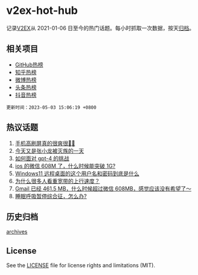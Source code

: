 # v2ex-hot-hub

 记录[V2EX](https://www.v2ex.com/)从 2021-01-06 日至今的热门话题。每小时抓取一次数据，按天[归档](archives)。
 
 ## 相关项目

- [GitHub热榜](https://github.com/lonnyzhang423/github-hot-hub)
- [知乎热榜](https://github.com/lonnyzhang423/zhihu-hot-hub)
- [微博热榜](https://github.com/lonnyzhang423/weibo-hot-hub)
- [头条热榜](https://github.com/lonnyzhang423/toutiao-hot-hub)
- [抖音热榜](https://github.com/lonnyzhang423/douyin-hot-hub)


 `更新时间：2023-05-03 15:06:19 +0800`

## 热议话题

1. [手机高刷屏真的很爽很🐂🍺](https://www.v2ex.com/t/936869)
1. [今天又是张小龙被灭族的一天](https://www.v2ex.com/t/936964)
1. [如何面对 gpt-4 的挑战](https://www.v2ex.com/t/936923)
1. [ios 的微信 608M 了，什么时候能突破 1G?](https://www.v2ex.com/t/936874)
1. [Windows11 远程桌面的这个用户名和密码到底是什么](https://www.v2ex.com/t/936942)
1. [为什么很多人看重宽带的上行速度？](https://www.v2ex.com/t/936960)
1. [Gmail 已经 461.5 MB，什么时候超过微信 608MB，感觉应该没有希望了～](https://www.v2ex.com/t/936978)
1. [睡眠呼吸暂停综合征，怎么办?](https://www.v2ex.com/t/936896)

## 历史归档

[archives](archives)

## License

See the [LICENSE](LICENSE) file for license rights and limitations (MIT).

